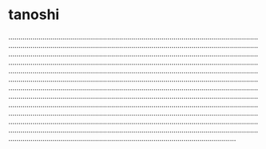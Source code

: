 # tanoshi

.................................................................................................................................................................................................................................................................................................................................................................................................................................................................................................................................................................................................................................................................................................................................................................................................................................................................................................................................................................................................................................................................................................................................................................................................................................................................................................................................................................................................................................................................................................................................................................................................................................................................